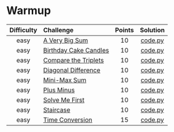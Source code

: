 # Warmup
| Difficulty | Challenge | Points | Solution |
|:---:|:--- |:---:|:---:|
| easy | [A Very Big Sum](https://www.hackerrank.com/challenges/a-very-big-sum/problem) | 10 | [code.py](https://github.com/barone-dev/HackerRank/blob/master/Algorithms/Warmup/A_Very_Big_Sum.py) |
| easy | [Birthday Cake Candles](https://www.hackerrank.com/challenges/birthday-cake-candles/problem) | 10 | [code.py](https://github.com/barone-dev/HackerRank/blob/master/Algorithms/Warmup/Birthday_Cake_Candles.py) |
| easy | [Compare the Triplets](https://www.hackerrank.com/challenges/compare-the-triplets/problem) | 10 | [code.py](https://github.com/barone-dev/HackerRank/blob/master/Algorithms/Warmup/Compare_the_Triplets.py) |
| easy | [Diagonal Difference](https://www.hackerrank.com/challenges/diagonal-difference/problem) | 10 | [code.py](https://github.com/barone-dev/HackerRank/blob/master/Algorithms/Warmup/Diagonal_Difference.py) |
| easy | [Mini-Max Sum](https://www.hackerrank.com/challenges/mini-max-sum/problem) | 10 | [code.py](https://github.com/barone-dev/HackerRank/blob/master/Algorithms/Warmup/Mini-Max_Sum.py) |
| easy | [Plus Minus](https://www.hackerrank.com/challenges/plus-minus/problem) | 10 | [code.py](https://github.com/barone-dev/HackerRank/blob/master/Algorithms/Warmup/Plus_Minus.py) |
| easy | [Solve Me First](https://www.hackerrank.com/challenges/solve-me-first/problem) | 10 | [code.py](https://github.com/barone-dev/HackerRank/blob/master/Algorithms/Warmup/Solve_Me_First.py) |
| easy | [Staircase](https://www.hackerrank.com/challenges/staircase/problem) | 10 | [code.py](https://github.com/barone-dev/HackerRank/blob/master/Algorithms/Warmup/Staircase.py) |
| easy | [Time Conversion](https://www.hackerrank.com/challenges/time-conversion/problem) | 15 | [code.py](https://github.com/barone-dev/HackerRank/blob/master/Algorithms/Warmup/Time_Conversion.py) |
